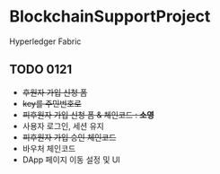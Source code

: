 # BlockchainSupportProject
Hyperledger Fabric

## TODO 0121
- ~~후원자 가입 신청 폼~~
- ~~key를 주민번호로~~
- ~~피후원자 가입 신청 폼 & 체인코드 : **소영**~~
- 사용자 로그인, 세션 유지
- ~~피후원자 가입 승인 체인코드~~
- 바우처 체인코드
- DApp 페이지 이동 설정 및 UI
